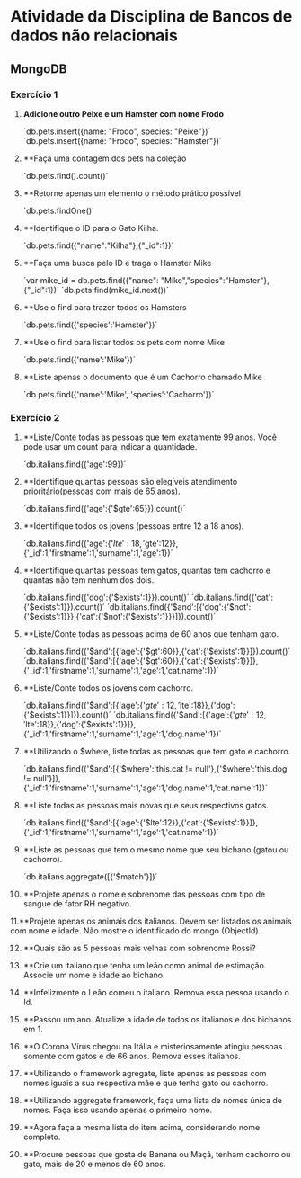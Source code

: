 

# Atividade da Disciplina de Bancos de dados não relacionais

## MongoDB

### Exercício 1

1. **Adicione outro Peixe e um Hamster com nome Frodo**
	
	´db.pets.insert({name: "Frodo", species: "Peixe"})´
	´db.pets.insert({name: "Frodo", species: "Hamster"})´

2. **Faça uma contagem dos pets na coleção
	
	´db.pets.find().count()´
	
3. **Retorne apenas um elemento o método prático possível

	´db.pets.findOne()´

4. **Identifique o ID para o Gato Kilha.
 
	´db.pets.find({"name":"Kilha"},{"_id":1})´

5. **Faça uma busca pelo ID e traga o Hamster Mike
   
	´var mike_id = db.pets.find({"name": "Mike","species":"Hamster"},{"_id":1})´
	´db.pets.find(mike_id.next())´

6. **Use o find para trazer todos os Hamsters

	´db.pets.find({'species':'Hamster'})´

7. **Use o find para listar todos os pets com nome Mike
	
	´db.pets.find({'name':'Mike'})´
	
8. **Liste apenas o documento que é um Cachorro chamado Mike

	 ´db.pets.find({'name':'Mike', 'species':'Cachorro'})´
	 

### Exercício 2


1. **Liste/Conte todas as pessoas que tem exatamente 99 anos. Você pode usar um count para indicar a quantidade.

	´db.italians.find({'age':99})´

2. **Identifique quantas pessoas são elegíveis atendimento prioritário(pessoas com mais de 65 anos).

	´db.italians.find({'age':{'$gte':65}}).count()´

3. **Identifique todos os jovens (pessoas entre 12 a 18 anos).

	´db.italians.find({'age':{'$lte':18,'$gte':12}},{'_id':1,'firstname':1,'surname':1,'age':1})´

4. **Identifique quantas pessoas tem gatos, quantas tem cachorro e quantas não tem nenhum dos dois.

   ´db.italians.find({'dog':{'$exists':1}}).count()´
   ´db.italians.find({'cat':{'$exists':1}}).count()´
   ´db.italians.find({'$and':[{'dog':{'$not':{'$exists':1}}},{'cat':{'$not':{'$exists':1}}}]}).count()´
   
5. **Liste/Conte todas as pessoas acima de 60 anos que tenham gato.
	
	´db.italians.find({'$and':[{'age':{'$gt':60}},{'cat':{'$exists':1}}]}).count()´
	´db.italians.find({'$and':[{'age':{'$gt':60}},{'cat':{'$exists':1}}]},{'_id':1,'firstname':1,'surname':1,'age':1,'cat.name':1})´
	
6. **Liste/Conte todos os jovens com cachorro.

	´db.italians.find({'$and':[{'age':{'$gte':12,'$lte':18}},{'dog':{'$exists':1}}]}).count()´
	´db.italians.find({'$and':[{'age':{'$gte':12,'$lte':18}},{'dog':{'$exists':1}}]},{'_id':1,'firstname':1,'surname':1,'age':1,'dog.name':1})´


7. **Utilizando o $where, liste todas as pessoas que tem gato e cachorro.
	
   ´db.italians.find({'$and':[{'$where':'this.cat != null'},{'$where':'this.dog != null'}]},{'_id':1,'firstname':1,'surname':1,'age':1,'dog.name':1,'cat.name':1})´


8. **Liste todas as pessoas mais novas que seus respectivos gatos.
   
   ´db.italians.find({'$and':[{'age':{'$lte':12}},{'cat':{'$exists':1}}]},{'_id':1,'firstname':1,'surname':1,'age':1,'cat.name':1})´

9. **Liste as pessoas que tem o mesmo nome que seu bichano (gatou ou cachorro).

	´db.italians.aggregate([{'$match'}])´

10. **Projete apenas o nome e sobrenome das pessoas com tipo de sangue de fator RH negativo.

11.**Projete apenas os animais dos italianos. Devem ser listados os animais com nome e idade. Não mostre o identificado do mongo (ObjectId).

12. **Quais são as 5 pessoas mais velhas com sobrenome Rossi?

13. **Crie um italiano que tenha um leão como animal de estimação. Associe um nome e idade ao bichano.

14. **Infelizmente o Leão comeu o italiano. Remova essa pessoa usando o Id.

15. **Passou um ano. Atualize a idade de todos os italianos e dos bichanos em 1.

16. **O Corona Vírus chegou na Itália e misteriosamente atingiu pessoas somente com gatos e de 66 anos. Remova esses italianos.

17. **Utilizando o framework agregate, liste apenas as pessoas com nomes iguais a sua respectiva mãe e que tenha gato ou cachorro.

18. **Utilizando aggregate framework, faça uma lista de nomes única de nomes. Faça isso usando apenas o primeiro nome.

19. **Agora faça a mesma lista do item acima, considerando nome completo.

20. **Procure pessoas que gosta de Banana ou Maçã, tenham cachorro ou gato, mais de 20 e menos de 60 anos.

	